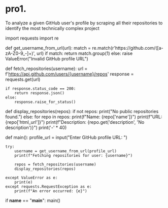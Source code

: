 # pro1.
To analyze a given GitHub user's profile by scraping all their repositories to identify the most technically complex project

import requests
import re

def get_username_from_url(url):
    match = re.match(r'https://github\.com/([a-zA-Z0-9_-]+)', url)
    if match:
        return match.group(1)
    else:
        raise ValueError("Invalid GitHub profile URL")

def fetch_repositories(username):
    url = f'https://api.github.com/users/{username}/repos'
    response = requests.get(url)
    
    if response.status_code == 200:
        return response.json()
    else:
        response.raise_for_status()

def display_repositories(repos):
    if not repos:
        print("No public repositories found.")
    else:
        for repo in repos:
            print(f"Name: {repo['name']}")
            print(f"URL: {repo['html_url']}")
            print(f"Description: {repo.get('description', 'No description')}")
            print('-' * 40)

def main():
    profile_url = input("Enter GitHub profile URL: ")
    
    try:
        username = get_username_from_url(profile_url)
        print(f"Fetching repositories for user: {username}")
        
        repos = fetch_repositories(username)
        display_repositories(repos)
    
    except ValueError as e:
        print(e)
    except requests.RequestException as e:
        print(f"An error occurred: {e}")

if __name__ == "__main__":
    main()

